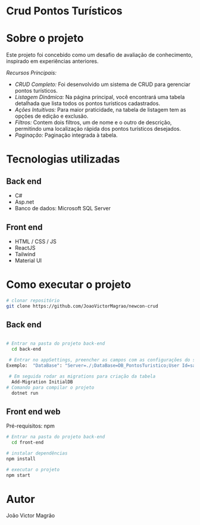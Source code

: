# Crud Pontos Turísticos

# Sobre o projeto

Este projeto foi concebido como um desafio de avaliação de conhecimento, inspirado em experiências anteriores.

*Recursos Principais:*
- *CRUD Completo:* Foi desenvolvido um sistema de CRUD para gerenciar pontos turísticos.
- *Listagem Dinâmica:* Na página principal, você encontrará uma tabela detalhada que lista todos os pontos turísticos cadastrados.
- *Ações Intuitivas:* Para maior praticidade, na tabela de listagem tem as opções de edição e exclusão.
- *Filtros:* Contem dois filtros, um de nome e o outro de descrição, permitindo uma localização rápida dos pontos turísticos desejados.
- *Paginação:* Paginação integrada à tabela.


# Tecnologias utilizadas
## Back end
- C#
- Asp.net
- Banco de dados: Microsoft SQL Server
## Front end
- HTML / CSS / JS 
- ReactJS
- Tailwind
- Material UI


# Como executar o projeto

```bash
# clonar repositório
git clone https://github.com/JoaoVictorMagrao/newcon-crud
```

## Back end

```bash

# Entrar na pasta do projeto back-end
  cd back-end

 # Entrar no appSettings, preencher as campos com as configurações do seu banco de dados.
Exemplo:  "DataBase": "Server=./;DataBase=DB_PontosTuristico;User Id=sa;Password=123456"

 # Em seguida rodar as migrations para criação da tabela
  Add-Migration InitialDB
# Comando para compilar o projeto 
  dotnet run
```


## Front end web
Pré-requisitos: npm 

```bash
# Entrar na pasta do projeto back-end
  cd front-end

# instalar dependências
npm install

# executar o projeto
npm start
```

# Autor

João Victor Magrão
